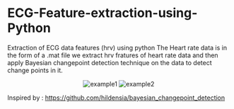 # ECG-Feature-extraction-using-Python
Extraction of ECG data features (hrv) using python
The Heart rate data is in the form of a .mat file
we extract hrv fratures of heart rate data and then apply Bayesian changepoint detection technique on the data to detect change points in it.

<div align="center">

<a>![example1](https://img.shields.io/github/stars/chandanacharya1/ECG-Feature-extraction-using-Python?style=social)</a>
<a>![example2](https://img.shields.io/github/forks/chandanacharya1/ECG-Feature-extraction-using-Python?style=social)</a>

</div>

Inspired by :
https://github.com/hildensia/bayesian_changepoint_detection
